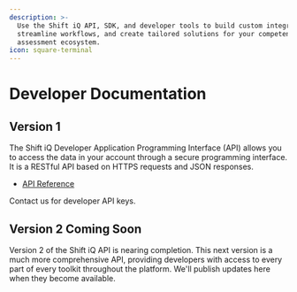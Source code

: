 ```yaml
---
description: >-
  Use the Shift iQ API, SDK, and developer tools to build custom integrations,
  streamline workflows, and create tailored solutions for your competency
  assessment ecosystem.
icon: square-terminal
---
```


# Developer Documentation

## Version 1

The Shift iQ Developer Application Programming Interface (API) allows you to access the data in your account through a secure programming interface. It is a RESTful API based on HTTPS requests and JSON responses.

* [API Reference](api-v1/api-reference/)

Contact us for developer API keys.

## Version 2 Coming Soon

Version 2 of the Shift iQ API is nearing completion. This next version is a much more comprehensive API, providing developers with access to every part of every toolkit throughout the platform. We'll publish updates here when they become available.

